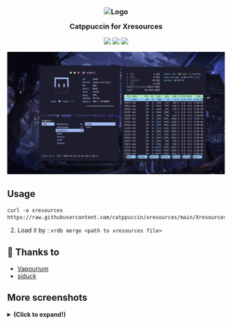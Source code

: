 <h3 align="center">
	<img src="https://raw.githubusercontent.com/catppuccin/catppuccin/dev/assets/logos/exports/1544x1544_circle.png" width="100" alt="Logo"/><br/>
	<img src="https://raw.githubusercontent.com/catppuccin/catppuccin/dev/assets/misc/transparent.png" height="30" width="0px"/>
	Catppuccin for Xresources
	<img src="https://raw.githubusercontent.com/catppuccin/catppuccin/dev/assets/misc/transparent.png" height="30" width="0px"/>
</h3>

<p align="center">
    <a href="https://github.com/catppuccin/xresources/stargazers"><img src="https://img.shields.io/github/stars/catppuccin/xresources?colorA=1e1e28&colorB=c9cbff&style=for-the-badge&logo=starship style=for-the-badge"></a>
    <a href="https://github.com/catppuccin/xresources/issues"><img src="https://img.shields.io/github/issues/catppuccin/xresources?colorA=1e1e28&colorB=f7be95&style=for-the-badge"></a>
    <a href="https://github.com/catppuccin/xresources/contributors"><img src="https://img.shields.io/github/contributors/catppuccin/xresources?colorA=1e1e28&colorB=b1e1a6&style=for-the-badge"></a>
</p>

<p align="center">
  <img src="https://raw.githubusercontent.com/catppuccin/xresources/main/assets/main.png"/>
</p>

## Usage

```
curl -o xresources https://raw.githubusercontent.com/catppuccin/xresources/main/Xresources
```

2. Load it by : `xrdb merge <path to xresources file>`

## 💝 Thanks to

-   [Vapourium](https://github.com/Vapourium)
-   [siduck](https://github.com/siduck)

## More screenshots

<details><summary> <b>(Click to expand!)</b></summary>

<img src="https://raw.githubusercontent.com/catppuccin/xresources/main/assets/ss1.png"/>
<img src="https://raw.githubusercontent.com/catppuccin/xresources/main/assets/ss2.png"/>

&nbsp;

<p align="center"><img src="https://raw.githubusercontent.com/catppuccin/catppuccin/dev/assets/footers/gray0_ctp_on_line.svg?sanitize=true" /></p>
<p align="center">Copyright &copy; 2020-present <a href="https://github.com/catppuccin" target="_blank">Catppuccin Org</a>
<p align="center"><a href="https://github.com/catppuccin/catppuccin/blob/main/LICENSE"><img src="https://img.shields.io/static/v1.svg?style=for-the-badge&label=License&message=MIT&logoColor=d9e0ee&colorA=302d41&colorB=c9cbff"/></a></p>

&nbsp;

<p align="center"><img src="https://raw.githubusercontent.com/catppuccin/catppuccin/dev/assets/footers/gray0_ctp_on_line.svg?sanitize=true" /></p>
<p align="center">Copyright &copy; 2020-present <a href="https://github.com/catppuccin" target="_blank">Catppuccin Org</a>
<p align="center"><a href="https://github.com/catppuccin/catppuccin/blob/main/LICENSE"><img src="https://img.shields.io/static/v1.svg?style=for-the-badge&label=License&message=MIT&logoColor=d9e0ee&colorA=302d41&colorB=c9cbff"/></a></p>
